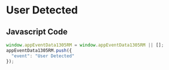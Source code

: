 # User Detected

## Javascript Code
```js
window.appEventData1305RM = window.appEventData1305RM || [];
appEventData1305RM.push({
  "event": "User Detected"
});
```




